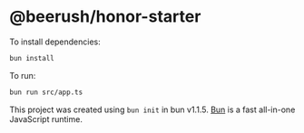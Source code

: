 # @beerush/honor-starter

To install dependencies:

```bash
bun install
```

To run:

```bash
bun run src/app.ts
```

This project was created using `bun init` in bun v1.1.5. [Bun](https://bun.sh) is a fast all-in-one JavaScript runtime.
